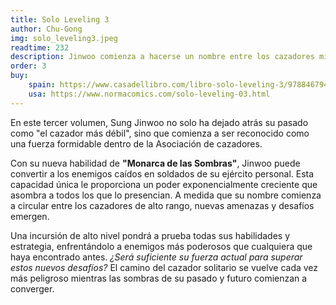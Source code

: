 ```yaml
---
title: Solo Leveling 3
author: Chu-Gong
img: solo_leveling3.jpeg
readtime: 232
description: Jinwoo comienza a hacerse un nombre entre los cazadores mientras desarrolla su ejército de sombras.
order: 3
buy:
    spain: https://www.casadellibro.com/libro-solo-leveling-3/9788467947977/12499194
    usa: https://www.normacomics.com/solo-leveling-03.html
---
```

En este tercer volumen, Sung Jinwoo no solo ha dejado atrás su pasado como "el cazador más débil", sino que comienza a ser reconocido como una fuerza formidable dentro de la Asociación de cazadores.

Con su nueva habilidad de **"Monarca de las Sombras"**, Jinwoo puede convertir a los enemigos caídos en soldados de su ejército personal. Esta capacidad única le proporciona un poder exponencialmente creciente que asombra a todos los que lo presencian. A medida que su nombre comienza a circular entre los cazadores de alto rango, nuevas amenazas y desafíos emergen.

Una incursión de alto nivel pondrá a prueba todas sus habilidades y estrategia, enfrentándolo a enemigos más poderosos que cualquiera que haya encontrado antes. _¿Será suficiente su fuerza actual para superar estos nuevos desafíos?_ El camino del cazador solitario se vuelve cada vez más peligroso mientras las sombras de su pasado y futuro comienzan a converger.
